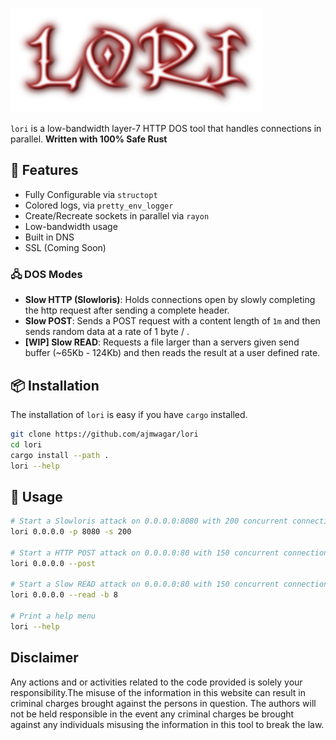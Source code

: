 ![lori](./img/logo.png)

`lori` is a low-bandwidth layer-7 HTTP DOS tool that handles connections in parallel. __Written with 100% Safe Rust__ 

## 🎁 Features

- Fully Configurable via `structopt`
- Colored logs, via `pretty_env_logger`
- Create/Recreate sockets in parallel via `rayon`
- Low-bandwidth usage
- Built in DNS
- SSL (Coming Soon)

### 🖧 DOS Modes

- __Slow HTTP (Slowloris)__: Holds connections open by slowly completing the http request after sending a complete header.
- __Slow POST__: Sends a POST request with a content length of `1m` and then sends random data at a rate of 1 byte / <delay>.
- __[WIP] Slow READ__: Requests a file larger than a servers given send buffer (~65Kb - 124Kb) and then reads the result at a user defined rate.


## 📦 Installation

The installation of `lori` is easy if you have `cargo` installed.

```bash
git clone https://github.com/ajmwagar/lori
cd lori
cargo install --path .
lori --help
```

## 💯 Usage

```bash
# Start a Slowloris attack on 0.0.0.0:8080 with 200 concurrent connections
lori 0.0.0.0 -p 8080 -s 200

# Start a HTTP POST attack on 0.0.0.0:80 with 150 concurrent connections
lori 0.0.0.0 --post

# Start a Slow READ attack on 0.0.0.0:80 with 150 concurrent connections and a read buffer of 8 bytes
lori 0.0.0.0 --read -b 8

# Print a help menu
lori --help
```

## Disclaimer
Any actions and or activities related to the code provided is solely your responsibility.The misuse of the information in this website can result in criminal charges brought against the persons in question. The authors will not be held responsible in the event any criminal charges be brought against any individuals misusing the information in this tool to break the law.


